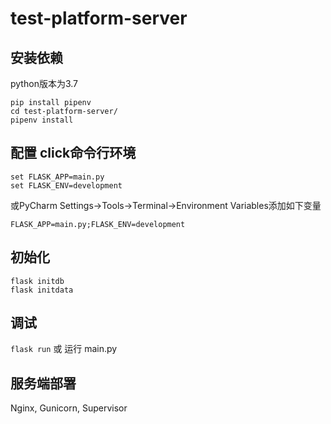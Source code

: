 # test-platform-server

## 安装依赖
python版本为3.7
```
pip install pipenv
cd test-platform-server/
pipenv install
```

## 配置 click命令行环境
```
set FLASK_APP=main.py
set FLASK_ENV=development
```
或PyCharm Settings->Tools->Terminal->Environment Variables添加如下变量
```
FLASK_APP=main.py;FLASK_ENV=development
```

## 初始化
```
flask initdb
flask initdata
```

## 调试
`flask run`
或
运行 main.py

## 服务端部署
Nginx, Gunicorn, Supervisor

